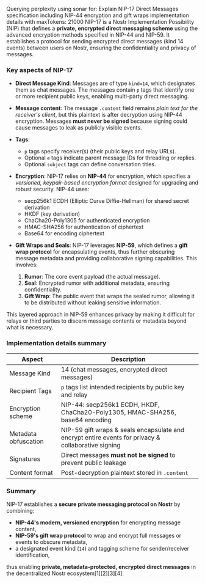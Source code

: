 Querying perplexity using sonar for: Explain NIP-17 Direct Messages specification including NIP-44 encryption and gift wraps implementation details with maxTokens: 21000
NIP-17 is a Nostr Implementation Possibility (NIP) that defines a **private, encrypted direct messaging scheme** using the advanced encryption methods specified in NIP-44 and NIP-59. It establishes a protocol for sending encrypted direct messages (kind 14 events) between users on Nostr, ensuring the confidentiality and privacy of messages.

### Key aspects of NIP-17

- **Direct Message Kind**: Messages are of type `kind=14`, which designates them as chat messages. The messages contain `p` tags that identify one or more recipient public keys, enabling multi-party direct messaging.

- **Message content**: The message `.content` field remains *plain text for the receiver's client*, but this plaintext is after decryption using NIP-44 encryption. Messages **must never be signed** because signing could cause messages to leak as publicly visible events.

- **Tags**:
  - `p` tags specify receiver(s) (their public keys and relay URLs).
  - Optional `e` tags indicate parent message IDs for threading or replies.
  - Optional `subject` tags can define conversation titles.

- **Encryption**: NIP-17 relies on **NIP-44** for encryption, which specifies a *versioned, keypair-based encryption format* designed for upgrading and robust security. NIP-44 uses:
  - secp256k1 ECDH (Elliptic Curve Diffie-Hellman) for shared secret derivation
  - HKDF (key derivation)
  - ChaCha20-Poly1305 for authenticated encryption
  - HMAC-SHA256 for authentication of ciphertext
  - Base64 for encoding ciphertext

- **Gift Wraps and Seals**: NIP-17 leverages **NIP-59**, which defines a **gift wrap protocol** for encapsulating events, thus further obscuring message metadata and providing collaborative signing capabilities. This involves:
  1. **Rumor**: The core event payload (the actual message).
  2. **Seal**: Encrypted rumor with additional metadata, ensuring confidentiality.
  3. **Gift Wrap**: The public event that wraps the sealed rumor, allowing it to be distributed without leaking sensitive information.

This layered approach in NIP-59 enhances privacy by making it difficult for relays or third parties to discern message contents or metadata beyond what is necessary.

### Implementation details summary

| Aspect              | Description                                                                                   |
|---------------------|-----------------------------------------------------------------------------------------------|
| Message Kind        | 14 (chat messages, encrypted direct messages)                                                 |
| Recipient Tags       | `p` tags list intended recipients by public key and relay                                       |
| Encryption scheme    | NIP-44: secp256k1 ECDH, HKDF, ChaCha20-Poly1305, HMAC-SHA256, base64 encoding                  |
| Metadata obfuscation | NIP-59 gift wraps & seals encapsulate and encrypt entire events for privacy & collaborative signing |
| Signatures          | Direct messages **must not be signed** to prevent public leakage                                |
| Content format       | Post-decryption plaintext stored in `.content`                                                |

### Summary

NIP-17 establishes a **secure private messaging protocol on Nostr** by combining:

- **NIP-44's modern, versioned encryption** for encrypting message content,
- **NIP-59's gift wrap protocol** to wrap and encrypt full messages or events to obscure metadata,
- a designated event kind (`14`) and tagging scheme for sender/receiver identification,

thus enabling **private, metadata-protected, encrypted direct messages** in the decentralized Nostr ecosystem[1][2][3][4].